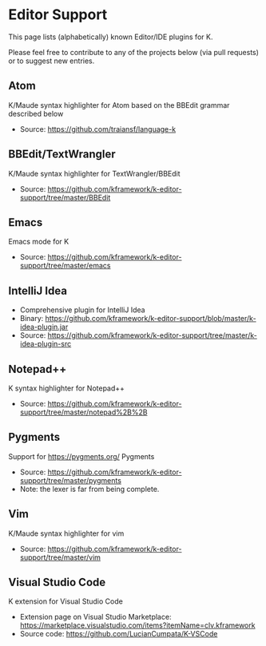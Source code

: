 # Editor Support

This page lists (alphabetically) known Editor/IDE plugins for K.

Please feel free to contribute to any of the projects below (via pull requests) or to suggest new entries.

## Atom

K/Maude syntax highlighter for Atom based on the BBEdit grammar described below

- Source: https://github.com/traiansf/language-k

## BBEdit/TextWrangler

K/Maude syntax highlighter for TextWrangler/BBEdit

- Source: https://github.com/kframework/k-editor-support/tree/master/BBEdit

## Emacs

Emacs mode for K

- Source: https://github.com/kframework/k-editor-support/tree/master/emacs

## IntelliJ Idea

- Comprehensive plugin for IntelliJ Idea
- Binary: https://github.com/kframework/k-editor-support/blob/master/k-idea-plugin.jar
- Source: https://github.com/kframework/k-editor-support/tree/master/k-idea-plugin-src

## Notepad++

K syntax highlighter for Notepad++

- Source: https://github.com/kframework/k-editor-support/tree/master/notepad%2B%2B

## Pygments

Support for https://pygments.org/ Pygments

- Source: https://github.com/kframework/k-editor-support/tree/master/pygments
- Note: the lexer is far from being complete.

## Vim

K/Maude syntax highlighter for vim

- Source: https://github.com/kframework/k-editor-support/tree/master/vim

## Visual Studio Code

K extension for Visual Studio Code

- Extension page on Visual Studio Marketplace: https://marketplace.visualstudio.com/items?itemName=clv.kframework
- Source code: https://github.com/LucianCumpata/K-VSCode

